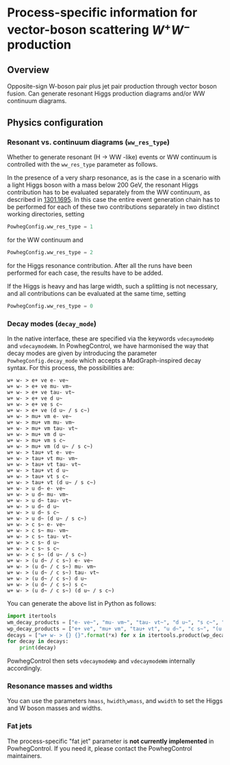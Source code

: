 # Process-specific information for vector-boson scattering $`W^+W^-`$ production

## Overview

Opposite-sign W-boson pair plus jet pair production through vector boson fusion. Can generate resonant Higgs production diagrams and/or WW continuum diagrams.

## Physics configuration

### Resonant vs. continuum diagrams (`ww_res_type`)

Whether to generate resonant (H → WW -like) events or WW continuum is controlled with the `ww_res_type` parameter as follows.

In the presence of a very sharp resonance, as is the case in a scenario with a light Higgs boson with a mass below 200 GeV, the resonant Higgs contribution has to be evaluated separately from the WW continuum, as described in [1301.1695](https://arxiv.org/abs/1301.1695). In this case the entire event generation chain has to be performed for each of these two contributions separately in two distinct working directories, setting

```py
PowhegConfig.ww_res_type = 1
```

for the WW continuum and

```py
PowhegConfig.ww_res_type = 2
```

for the Higgs resonance contribution. After all the runs have been performed for each case, the results have to be added.

If the Higgs is heavy and has large width, such a splitting is not necessary, and all contributions can be evaluated at the same time, setting

```py
PowhegConfig.ww_res_type = 0
```

### Decay modes (`decay_mode`)

In the native interface, these are specified via the keywords `vdecaymodeWp` and `vdecaymodeWm`. In PowhegControl, we have harmonised the way that decay modes are given by introducing the parameter `PowhegConfig.decay_mode` which accepts a MadGraph-inspired decay syntax. For this process, the possibilities are:

```
w+ w- > e+ ve e- ve~
w+ w- > e+ ve mu- vm~
w+ w- > e+ ve tau- vt~
w+ w- > e+ ve d u~
w+ w- > e+ ve s c~
w+ w- > e+ ve (d u~ / s c~)
w+ w- > mu+ vm e- ve~
w+ w- > mu+ vm mu- vm~
w+ w- > mu+ vm tau- vt~
w+ w- > mu+ vm d u~
w+ w- > mu+ vm s c~
w+ w- > mu+ vm (d u~ / s c~)
w+ w- > tau+ vt e- ve~
w+ w- > tau+ vt mu- vm~
w+ w- > tau+ vt tau- vt~
w+ w- > tau+ vt d u~
w+ w- > tau+ vt s c~
w+ w- > tau+ vt (d u~ / s c~)
w+ w- > u d~ e- ve~
w+ w- > u d~ mu- vm~
w+ w- > u d~ tau- vt~
w+ w- > u d~ d u~
w+ w- > u d~ s c~
w+ w- > u d~ (d u~ / s c~)
w+ w- > c s~ e- ve~
w+ w- > c s~ mu- vm~
w+ w- > c s~ tau- vt~
w+ w- > c s~ d u~
w+ w- > c s~ s c~
w+ w- > c s~ (d u~ / s c~)
w+ w- > (u d~ / c s~) e- ve~
w+ w- > (u d~ / c s~) mu- vm~
w+ w- > (u d~ / c s~) tau- vt~
w+ w- > (u d~ / c s~) d u~
w+ w- > (u d~ / c s~) s c~
w+ w- > (u d~ / c s~) (d u~ / s c~)
```

You can generate the above list in Python as follows:

```py
import itertools
wm_decay_products = ["e- ve~", "mu- vm~", "tau- vt~", "d u~", "s c~", "(d u~ / s c~)"]
wp_decay_products = ["e+ ve", "mu+ vm", "tau+ vt", "u d~", "c s~", "(u d~ / c s~)"]
decays = ["w+ w- > {} {}".format(*x) for x in itertools.product(wp_decay_products, wm_decay_products)]
for decay in decays:
    print(decay)
```

PowhegControl then sets `vdecaymodeWp` and `vdecaymodeWm` internally accordingly.


### Resonance masses and widths

You can use the parameters `hmass`, `hwidth`,`wmass`, and `wwidth` to set the Higgs and W boson masses and widths.

### Fat jets

The process-specific "fat jet" parameter is **not currently implemented** in PowhegControl. If you need it, please contact the PowhegControl maintainers.
